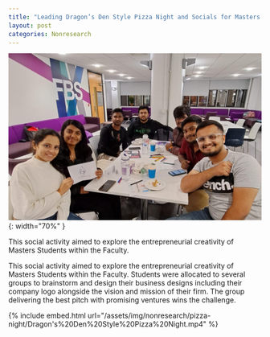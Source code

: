 ```yaml
---
title: "Leading Dragon’s Den Style Pizza Night and Socials for Masters Students"
layout: post
categories: Nonresearch
---
```


![PizzaNightCover](/assets/img/nonresearch/pizza-night/cover.png){: width="70%" }

This social activity aimed to explore the entrepreneurial creativity of Masters Students within the Faculty.


This social activity aimed to explore the entrepreneurial creativity of Masters Students within the Faculty. Students were allocated to several groups to brainstorm and design their business designs including their company logo alongside the vision and mission of their firm. The group delivering the best pitch with promising ventures wins the challenge.

{% include embed.html url="/assets/img/nonresearch/pizza-night/Dragon's%20Den%20Style%20Pizza%20Night.mp4" %}
